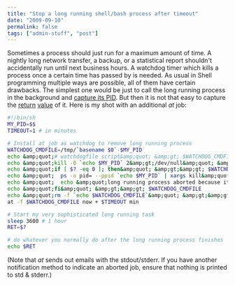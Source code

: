 ```yaml
---
title: "Stop a long running shell/bash process after timeout"
date: "2009-09-10"
permalink: false
tags: ["admin-stuff", "post"]
---
```


Sometimes a process should just run for a maximum amount of time. A nightly long network transfer, a backup, or a statistical report shouldn't accidentally run until next business hours. A watchdog timer which kills a process once a certain time has passed by is needed. As usual in Shell programming multiple ways are possible, all of them have certain drawbacks. The simplest one would be just to call the long running process in the background and [capture its PID](http://www.linuxforums.org/forum/redhat-fedora-linux-help/115955-how-kill-process-after-specific-time.html). But then it is not that easy to capture the [return](http://blog.apokalyptik.com/2008/12/05/bash-collecting-the-return-value-of-backgrounded-processes) [value](http://jeremy.zawodny.com/blog/archives/010717.html) of it. Here is my shot with an additional _at_ job: 

``` bash
#!/bin/sh
MY_PID=$$
TIMEOUT=1 # in minutes

# Install at job as watchdog to remove long running process
WATCHDOG_CMDFILE=/tmp/`basename $0`-$MY_PID
echo &amp;quot;# watchdogfile script&amp;quot; &amp;gt; $WATCHDOG_CMDFILE
echo &amp;quot;kill -0 `echo $MY_PID` 2&amp;gt;/dev/null&amp;quot; &amp;gt;&amp;gt; $WATCHDOG_CMDFILE
echo &amp;quot;if [ $? -eq 0 ]; then&amp;quot; &amp;gt;&amp;gt; $WATCHDOG_CMDFILE
echo &amp;quot;  ps -o pid= --ppid `echo $MY_PID` | xargs kill&amp;quot; &amp;gt;&amp;gt; $WATCHDOG_CMDFILE
echo &amp;quot;  echo &amp;quot;long running process aborted because it ran too long&amp;quot;&amp;quot; &amp;gt;&amp;gt; $WATCHDOG_CMDFILE
echo &amp;quot;fi&amp;quot; &amp;gt;&amp;gt; $WATCHDOG_CMDFILE
echo &amp;quot;rm -f `echo $WATCHDOG_CMDFILE`&amp;quot; &amp;gt;&amp;gt; $WATCHDOG_CMDFILE
at -f $WATCHDOG_CMDFILE now + $TIMEOUT min

# Start my very sophisticated long running task
sleep 3600 # 1 hour
RET=$?

# do whatever you normally do after the long running process finishes
echo $RET
``` 

(Note that _at_ sends out emails with the stdout/stderr. If you have another notification method to indicate an aborted job, ensure that nothing is printed to std & stderr.)
